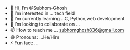 - 👋 Hi, I’m @Subhom-Ghosh
- 👀 I’m interested in ... tech field
- 🌱 I’m currently learning ...C, Python,web development
- 💞️ I’m looking to collaborate on ...
- 📫 How to reach me ... subhomghosh836@gmail.com
- 😄 Pronouns: ...He/Him
- ⚡ Fun fact: ...

<!---
Subhom-Ghosh/Subhom-Ghosh is a ✨ special ✨ repository because its `README.md` (this file) appears on your GitHub profile.
You can click the Preview link to take a look at your changes.
--->
